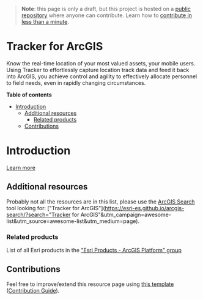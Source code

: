 > **Note**: this page is only a draft, but this project is hosted on a [public repository](https://github.com/hhkaos/awesome-arcgis) where anyone can contribute. Learn how to [contribute in less than a minute](https://github.com/hhkaos/awesome-arcgis/blob/master/CONTRIBUTING.md#contributions).

# Tracker for ArcGIS

Know the real-time location of your most valued assets, your mobile users. Using Tracker to effortlessly capture location track data and feed it back into ArcGIS, you achieve control and agility to effectively allocate personnel to field needs, even in rapidly changing circumstances.

<!-- START doctoc generated TOC please keep comment here to allow auto update -->
<!-- DON'T EDIT THIS SECTION, INSTEAD RE-RUN doctoc TO UPDATE -->
**Table of contents**

- [Introduction](#introduction)
  - [Additional resources](#additional-resources)
    - [Related products](#related-products)
  - [Contributions](#contributions)

<!-- END doctoc generated TOC please keep comment here to allow auto update -->

# Introduction

[Learn more](http://enterprise.arcgis.com/en/portal/latest/administer/windows/what-s-new-in-portal-for-arcgis.htm#ESRI_SECTION2_927B59C427CC4853A7729FA0EEF9F033)

## Additional resources

Probably not all the resources are in this list, please use the [ArcGIS Search](https://esri-es.github.io/arcgis-search/) tool looking for: ["Tracker for ArcGIS"](https://esri-es.github.io/arcgis-search/?search="Tracker for ArcGIS"&utm_campaign=awesome-list&utm_source=awesome-list&utm_medium=page).

### Related products

List of all Esri products in the ["Esri Products - ArcGIS Platform" group](https://awesome-arcgis.maps.arcgis.com/home/group.html?id=663480a878724c42aef09a523a8d5139&view=list&start=1&num=20#content)

## Contributions

Feel free to improve/extend this resource page using [this template](https://github.com/hhkaos/awesome-arcgis/blob/master/templates/PRODUCT_PAGE_TEMPLATE.md) ([Contribution Guide](https://github.com/hhkaos/awesome-arcgis/blob/master/CONTRIBUTING.md)).
